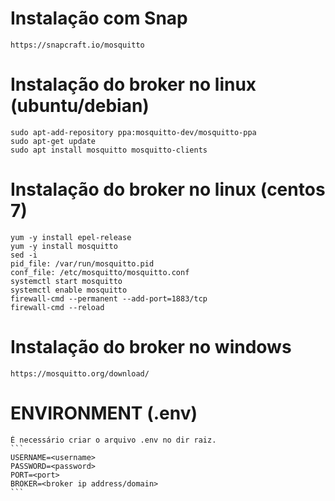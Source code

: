 # Instalação com Snap

    https://snapcraft.io/mosquitto

# Instalação do broker no linux (ubuntu/debian)

    sudo apt-add-repository ppa:mosquitto-dev/mosquitto-ppa
    sudo apt-get update
    sudo apt install mosquitto mosquitto-clients

# Instalação do broker no linux (centos 7)

    yum -y install epel-release
    yum -y install mosquitto
    sed -i
    pid_file: /var/run/mosquitto.pid
    conf_file: /etc/mosquitto/mosquitto.conf
    systemctl start mosquitto
    systemctl enable mosquitto
    firewall-cmd --permanent --add-port=1883/tcp
    firewall-cmd --reload

# Instalação do broker no windows

    https://mosquitto.org/download/

# ENVIRONMENT (.env)

    É necessário criar o arquivo .env no dir raiz.
    ```
    USERNAME=<username>
    PASSWORD=<password>
    PORT=<port>
    BROKER=<broker ip address/domain>
    ```
